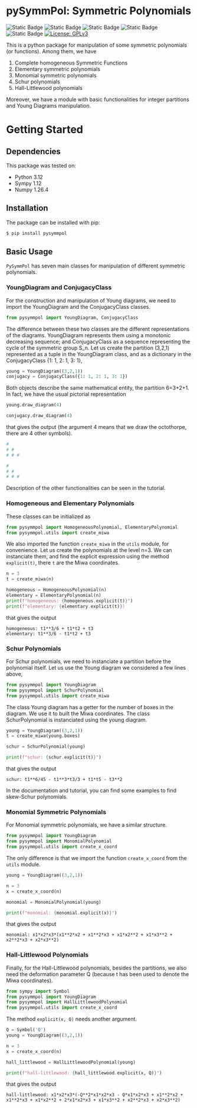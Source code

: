 # pySymmPol: Symmetric Polynomials

![Static Badge](https://img.shields.io/badge/3.12-green?style=plastic&logo=python&logoColor=yellow&label=python)
![Static Badge](https://img.shields.io/badge/Lab-blue?style=plastic&logo=jupyter&logoColor=yellow&label=Jupyter)
![Static Badge](https://img.shields.io/badge/1.26-orange?style=plastic&logo=numpy&logoColor=green&label=Numpy)
![Static Badge](https://img.shields.io/badge/1.12-blue?style=plastic&logo=sympy&logoColor=green&label=Sympy)
![Static Badge](https://img.shields.io/badge/os-Linux?style=plastic&logo=Linux&logoColor=white&label=GNU%2FLinux)
[![License: GPLv3](https://img.shields.io/badge/License-GPLv3-blue.svg)](https://www.gnu.org/licenses/gpl-3.0)

This is a python package for manipulation of some symmetric 
polynomials (or functions). Among them, we have 

1. Complete homogeneous Symmetric Functions
2. Elementary symmetric polynomials
3. Monomial symmetric polynomials 
4. Schur polynomials
5. Hall-Littlewood polynomials

Moreover, we have a module with basic functionalities for integer partitions 
and Young Diagrams manipulation. 


# Getting Started

## Dependencies

This package was tested on:
- Python 3.12
- Sympy 1.12
- Numpy 1.26.4

## Installation

The package can be installed with pip:

```bash
$ pip install pysymmpol
```

## Basic Usage

`PySymmPol` has seven main classes for manipulation of different 
symmetric polynomials.

### YoungDiagram and ConjugacyClass

For the construction and manipulation of Young diagrams, we need to import 
the YoungDiagram and the ConjugacyClass classes. 
```python
from pysymmpol import YoungDiagram, ConjugacyClass
```
The difference between these two classes are the different representations of 
the diagrams. YoungDiagram represents them using a monotonic decreasing 
sequence; and ConjugacyClass as a sequence representing the cycle of the symmetric 
group S_n. Let us create the partition (3,2,1) represented as a
tuple in the YoungDiagram class, and as a dictionary in the ConjugacyClass {1: 1, 2: 1, 3: 1},
```python
young = YoungDiagram((3,2,1))
conjugacy = ConjugacyClass({1: 1, 2: 1, 3: 1})
```
Both objects describe the same mathematical entity, the partition 6=3+2+1. In fact, 
we have the usual pictorial representation 
```python
young.draw_diagram(4)

conjugacy.draw_diagram(4)
```
that gives the output (the argument 4 means that we draw the octothorpe, 
there are 4 other symbols).

```python
#
# #
# # #

#
# #
# # #
```
Description of the other functionalities can be seen in the tutorial. 

### Homogeneous and Elementary Polynomials

These classes can be initialized as 
```python
from pysymmpol import HomogeneousPolynomial, ElementaryPolynomial
from pysymmpol.utils import create_miwa
```
We also imported the function `create_miwa` in the `utils` module, for convenience. 
Let us create the polynomials at the level n=3. We can instanciate them, and find 
the explicit expression using the method `explicit(t)`, there `t` are the 
Miwa coordinates.
```python
n = 3
t = create_miwa(n)

homogeneous = HomogeneousPolynomial(n)
elementary = ElementaryPolynomial(n)
print(f"homogeneous: {homogeneous.explicit(t)}")
print(f"elementary: {elementary.explicit(t)})
```
that gives the output 
```
homogeneous: t1**3/6 + t1*t2 + t3
elementary: t1**3/6 - t1*t2 + t3
```

### Schur Polynomials

For Schur polynomials, we need to instanciate a partition before the polynomial itself. 
Let us use the Young diagram we considered a few lines above,
```python
from pysymmpol import YoungDiagram
from pysymmpol import SchurPolynomial
from pysymmpol.utils import create_miwa
```
The class Young diagram has a getter for the number of boxes in the diagram. 
We use it to built the Miwa coordinates. The class SchurPolynomial is 
instanciated using the young diagram.
```python
young = YoungDiagram((3,2,1))
t = create_miwa(young.boxes)

schur = SchurPolynomial(young)

print(f"schur: {schur.explicit(t)}")
```
that gives the output 
```
schur: t1**6/45 - t1**3*t3/3 + t1*t5 - t3**2
```
In the documentation and tutorial, you can find some examples to 
find skew-Schur polynomials.


### Monomial Symmetric Polynomials

For Monomial symmetric polynomials, we have a similar structure. 
```python
from pysymmpol import YoungDiagram
from pysymmpol import MonomialPolynomial
from pysymmpol.utils import create_x_coord
```
The only difference is that we import the function `create_x_coord` from the `utils` module.
```python
young = YoungDiagram((3,2,1))

n = 3
x = create_x_coord(n)

monomial = MonomialPolynomial(young)

print(f"monomial: {monomial.explicit(x)}")
```
that gives the output 
```
monomial: x1*x2*x3*(x1**2*x2 + x1**2*x3 + x1*x2**2 + x1*x3**2 + x2**2*x3 + x2*x3**2)
```

### Hall-Littlewood Polynomials

Finally, for the Hall-Littlewood polynomials, besides the partitions, we also 
need the deformation parameter Q (because t has been used to denote the Miwa coordinates). 
```python
from sympy import Symbol
from pysymmpol import YoungDiagram
from pysymmpol import HallLittlewoodPolynomial
from pysymmpol.utils import create_x_coord
```
The method `explicit(x, Q)` needs another argument. 
```python
Q = Symbol('Q')
young = YoungDiagram((3,2,1))

n = 3
x = create_x_coord(n)

hall_littlewood = HallLittlewoodPolynomial(young)

print(f"hall-littlewood: {hall_littlewood.explicit(x, Q)}")
```
that gives the output 
```
hall-littlewood: x1*x2*x3*(-Q**2*x1*x2*x3 - Q*x1*x2*x3 + x1**2*x2 + x1**2*x3 + x1*x2**2 + 2*x1*x2*x3 + x1*x3**2 + x2**2*x3 + x2*x3**2)
```
